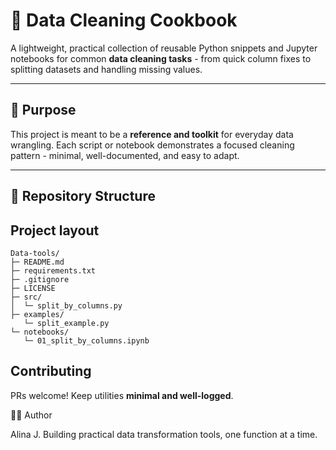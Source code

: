 # 🧹 Data Cleaning Cookbook

A lightweight, practical collection of reusable Python snippets and Jupyter notebooks for common **data cleaning tasks** - from quick column fixes to splitting datasets and handling missing values.

---

## 🧠 Purpose

This project is meant to be a **reference and toolkit** for everyday data wrangling.
Each script or notebook demonstrates a focused cleaning pattern - minimal, well-documented, and easy to adapt.

---

## 📁 Repository Structure


## Project layout
```
Data-tools/
├─ README.md
├─ requirements.txt
├─ .gitignore
├─ LICENSE
├─ src/
│  └─ split_by_columns.py
├─ examples/
   └─ split_example.py
└─ notebooks/
   └─ 01_split_by_columns.ipynb
```

## Contributing
PRs welcome! Keep utilities **minimal and well-logged**.

🧑‍💻 Author

Alina J.
Building practical data transformation tools, one function at a time.
